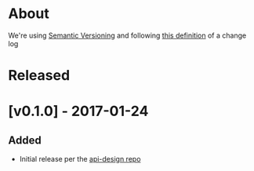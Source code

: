 # About
We're using [Semantic Versioning](http://semver.org/) and following [this definition](http://keepachangelog.com/en/0.3.0/) of a change log

# Released

# [v0.1.0] - 2017-01-24

## Added
- Initial release per the [api-design repo](https://github.com/rht-labs/api-design)

